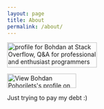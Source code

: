 ```yaml
---
layout: page
title: About
permalink: /about/
---
```

<p>
  <a href="http://stackoverflow.com/users/362583/bohdan">
  <img src="http://stackoverflow.com/users/flair/362583.png" width="208"
  height="58" alt="profile for Bohdan at Stack Overflow, Q&amp;A for
  professional and enthusiast programmers" title="profile for Bohdan at
  Stack Overflow, Q&amp;A for professional and enthusiast programmers">
  </a>
</p>
<p>
  <a href="https://ua.linkedin.com/pub/bohdan-pohorilets/25/493/3b3">
    <img
    src="https://static.licdn.com/scds/common/u/img/webpromo/btn_viewmy_160x33.png"
    width="160" height="33" border="0" alt="View Bohdan
    Pohorilets's profile on LinkedIn">
  </a>
</p>
<p>
  Just trying to pay my debt :)
<p>
